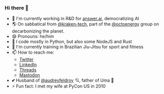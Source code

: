 ### Hi there 👋

- 🤖 I'm currently working in R&D for [answer.ai](https://www.answer.ai/), democratizing AI
- 🌎 On sabbatical from [@kraken-tech](https://github.com/kraken-tech), part of the [@octoenergy](https://github.com/octoenergy) group on decarbonizing the planet.
- 😄 Pronouns: he/him
- 🐍 I code mostly in Python, but also some NodeJS and Rust
- 🥋 I'm currently training in Brazilian Jiu-Jitsu for sport and fitness
- 📫 How to reach me:
  -  [Twitter](https://twitter.com/pydanny)
  -  [LinkedIn](https://www.linkedin.com/in/danielfeldroy/)
  -  [Threads](https://www.threads.net/@danielfeldroy)
  -  [Mastodon](https://fosstodon.org/@danielfeldroy)
- 💕 Husband of [@audreyfeldroy](https://github.com/audreyfeldroy) 💘, father of Uma 🛴
- ⚡ Fun fact: I met my wife at PyCon US in 2010
